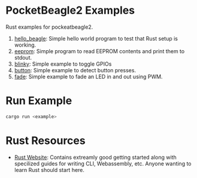 # PocketBeagle2 Examples

Rust examples for pockeatbeagle2.

1. [hello_beagle](hello_beagle): Simple hello world program to test that Rust setup is working.
2. [eeprom](eeprom): Simple program to read EEPROM contents and print them to stdout.
3. [blinky](blinky): Simple example to toggle GPIOs
4. [button](button): Simple example to detect button presses.
5. [fade](fade): Simple example to fade an LED in and out using PWM.

# Run Example

```sh
cargo run <example>
```

# Rust Resources

- [Rust Website](https://www.rust-lang.org/): Contains extreamly good getting started along with specilized guides for writing CLI, Webassembly, etc. Anyone wanting to learn Rust should start here.
